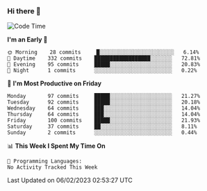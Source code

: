 ### Hi there 👋

<!--
**abhay-singh-au3/abhay-singh-au3** is a ✨ _special_ ✨ repository because its `README.md` (this file) appears on your GitHub profile.

Here are some ideas to get you started:

- 🔭 I’m currently working on ...
- 🌱 I’m currently learning ...
- 👯 I’m looking to collaborate on ...
- 🤔 I’m looking for help with ...
- 💬 Ask me about ...
- 📫 How to reach me: ...
- 😄 Pronouns: ...
- ⚡ Fun fact: ...
-->


<!--START_SECTION:waka-->
![Code Time](http://img.shields.io/badge/Code%20Time-0%20secs-blue)

**I'm an Early 🐤** 

```text
🌞 Morning    28 commits     █░░░░░░░░░░░░░░░░░░░░░░░░   6.14% 
🌆 Daytime    332 commits    ██████████████████░░░░░░░   72.81% 
🌃 Evening    95 commits     █████░░░░░░░░░░░░░░░░░░░░   20.83% 
🌙 Night      1 commits      ░░░░░░░░░░░░░░░░░░░░░░░░░   0.22%

```
📅 **I'm Most Productive on Friday** 

```text
Monday       97 commits     █████░░░░░░░░░░░░░░░░░░░░   21.27% 
Tuesday      92 commits     █████░░░░░░░░░░░░░░░░░░░░   20.18% 
Wednesday    64 commits     ███░░░░░░░░░░░░░░░░░░░░░░   14.04% 
Thursday     64 commits     ███░░░░░░░░░░░░░░░░░░░░░░   14.04% 
Friday       100 commits    █████░░░░░░░░░░░░░░░░░░░░   21.93% 
Saturday     37 commits     ██░░░░░░░░░░░░░░░░░░░░░░░   8.11% 
Sunday       2 commits      ░░░░░░░░░░░░░░░░░░░░░░░░░   0.44%

```


📊 **This Week I Spent My Time On** 

```text
💬 Programming Languages: 
No Activity Tracked This Week

```


 Last Updated on 06/02/2023 02:53:27 UTC
<!--END_SECTION:waka-->
